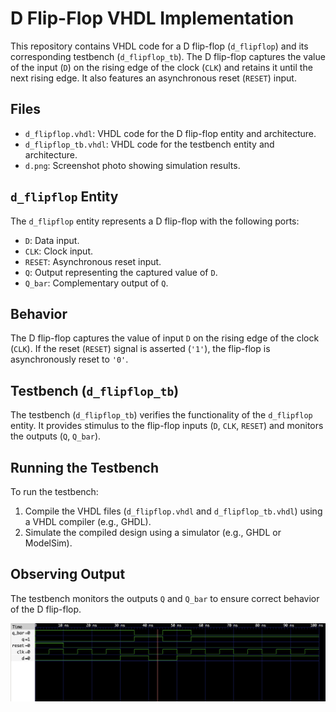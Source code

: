 # D Flip-Flop VHDL Implementation

This repository contains VHDL code for a D flip-flop (`d_flipflop`) and its corresponding testbench (`d_flipflop_tb`). The D flip-flop captures the value of the input (`D`) on the rising edge of the clock (`CLK`) and retains it until the next rising edge. It also features an asynchronous reset (`RESET`) input.

## Files

- `d_flipflop.vhdl`: VHDL code for the D flip-flop entity and architecture.
- `d_flipflop_tb.vhdl`: VHDL code for the testbench entity and architecture.
- `d.png`: Screenshot photo showing simulation results.

## `d_flipflop` Entity

The `d_flipflop` entity represents a D flip-flop with the following ports:

- `D`: Data input.
- `CLK`: Clock input.
- `RESET`: Asynchronous reset input.
- `Q`: Output representing the captured value of `D`.
- `Q_bar`: Complementary output of `Q`.

## Behavior

The D flip-flop captures the value of input `D` on the rising edge of the clock (`CLK`). If the reset (`RESET`) signal is asserted (`'1'`), the flip-flop is asynchronously reset to `'0'`.

## Testbench (`d_flipflop_tb`)

The testbench (`d_flipflop_tb`) verifies the functionality of the `d_flipflop` entity. It provides stimulus to the flip-flop inputs (`D`, `CLK`, `RESET`) and monitors the outputs (`Q`, `Q_bar`).

## Running the Testbench

To run the testbench:

1. Compile the VHDL files (`d_flipflop.vhdl` and `d_flipflop_tb.vhdl`) using a VHDL compiler (e.g., GHDL).
2. Simulate the compiled design using a simulator (e.g., GHDL or ModelSim).

## Observing Output

The testbench monitors the outputs `Q` and `Q_bar` to ensure correct behavior of the D flip-flop.

![Simulation Results](d.png "Simulation Results")

